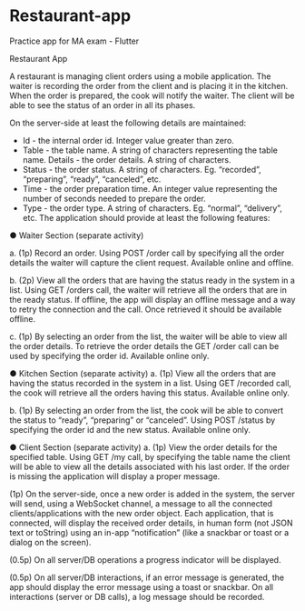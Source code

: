 # Restaurant-app
Practice app for MA exam - Flutter

Restaurant App

A restaurant is managing client orders using a mobile application. The waiter is recording
the order from the client and is placing it in the kitchen. When the order is prepared, the cook will
notify the waiter. The client will be able to see the status of an order in all its phases.

On the server-side at least the following details are maintained:
- Id - the internal order id. Integer value greater than zero.
- Table - the table name. A string of characters representing the table name.
Details - the order details. A string of characters.
- Status - the order status. A string of characters. Eg. “recorded”, “preparing”, “ready”,
“canceled”, etc.
- Time - the order preparation time. An integer value representing the number of
seconds needed to prepare the order.
- Type - the order type. A string of characters. Eg. “normal”, “delivery”, etc.
The application should provide at least the following features:

● Waiter Section (separate activity)

a. (1p) Record an order. Using POST /order call by specifying all the order details the
waiter will capture the client request. Available online and offline.

b. (2p) View all the orders that are having the status ready in the system in a list. Using
GET /orders call, the waiter will retrieve all the orders that are in the ready status. If
offline, the app will display an offline message and a way to retry the connection and
the call. Once retrieved it should be available offline.

c. (1p) By selecting an order from the list, the waiter will be able to view all the order
details. To retrieve the order details the GET /order call can be used by specifying
the order id. Available online only.

● Kitchen Section (separate activity)
a. (1p) View all the orders that are having the status recorded in the system in a list.
Using GET /recorded call, the cook will retrieve all the orders having this status.
Available online only.

b. (1p) By selecting an order from the list, the cook will be able to convert the status to
“ready”, “preparing” or “canceled”. Using POST /status by specifying the order id
and the new status. Available online only.

● Client Section (separate activity)
a. (1p) View the order details for the specified table. Using GET /my call, by specifying
the table name the client will be able to view all the details associated with his last
order. If the order is missing the application will display a proper message.

(1p) On the server-side, once a new order is added in the system, the server will send,
using a WebSocket channel, a message to all the connected clients/applications with the new
order object. Each application, that is connected, will display the received order details, in human
form (not JSON text or toString) using an in-app “notification” (like a snackbar or toast or a dialog
on the screen).

(0.5p) On all server/DB operations a progress indicator will be displayed.

(0.5p) On all server/DB interactions, if an error message is generated, the app should
display the error message using a toast or snackbar. On all interactions (server or DB calls), a log
message should be recorded.
